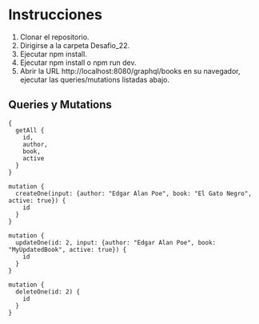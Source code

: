 # Instrucciones

1. Clonar el repositorio.
2. Dirigirse a la carpeta Desafio_22.
3. Ejecutar npm install.
4. Ejecutar npm install o npm run dev.
5. Abrir la URL http://localhost:8080/graphql/books en su navegador, ejecutar las queries/mutations listadas abajo.

## Queries y Mutations

```
{
  getAll {
    id,
    author,
    book,
    active
  }
}

mutation {
  createOne(input: {author: "Edgar Alan Poe", book: "El Gato Negro", active: true}) {
    id
  }
}

mutation {
  updateOne(id: 2, input: {author: "Edgar Alan Poe", book: "MyUpdatedBook", active: true}) {
    id
  }
}

mutation {
  deleteOne(id: 2) {
    id
  }
}


```
